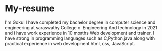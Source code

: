 # My-resume
I'm Gokul I have completed my bachelor degree in computer science and engineering at saraswathy College of Engineering And technology in 2021 and i have work experience in 10 months Web development and trainer. I have strong in programming languages such as C,Python,java along with practical experience in web development html, css, JavaScript.
